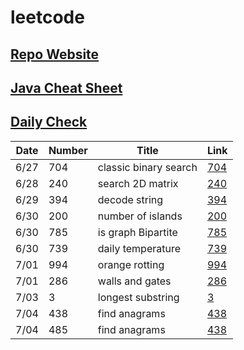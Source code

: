 # leetcode

## [Repo Website](https://simonzhang0428.github.io/leetcode/)
## [Java Cheat Sheet](CheatSheet.pdf)
## [Daily Check](DailyCheck.pdf)

| Date          | Number        |  Title |  Link
| -----------   | -----------   | -----------                   | ----------- |
| 6/27          | 704           | classic binary search         | [704](BinarySearch704.java)
| 6/28          | 240           | search 2D matrix              | [240](SearchMatrix240.java)
| 6/29          | 394           | decode string                 | [394](DecodeString394.java)
| 6/30          | 200           | number of islands             | [200](NumIslands200.java)
| 6/30          | 785           | is graph Bipartite            | [785](IsBipartite785.java)
| 6/30          | 739           | daily temperature             | [739](DailyTemperatures739.java)
| 7/01          | 994           | orange rotting                | [994](OrangeRotton994.java)
| 7/01          | 286           | walls and gates               | [286](WallAndGate286.java)
| 7/03          | 3             | longest substring             | [3](LengthOfLongestSubstring3.java)
| 7/04          | 438           | find anagrams                 | [438](FindAnagrams438.java)
| 7/04          | 485           | find anagrams                 | [438](FindAnagrams438.java)

